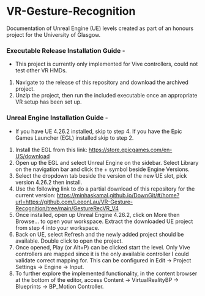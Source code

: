 # VR-Gesture-Recognition

Documentation of Unreal Engine (UE) levels created as part of an honours project for the University of Glasgow.


### Executable Release Installation Guide -
* This project is currently only implemented for Vive controllers, could not test other VR HMDs.

1. Navigate to the release of this repository and download the archived project.
2. Unzip the project, then run the included executable once an appropriate VR setup has been set up.


### Unreal Engine Installation Guide - 
* If you have UE 4.26.2 installed, skip to step 4. If you have the Epic Games Launcher (EGL) installed skip to step 2.

1. Install the EGL from this link: https://store.epicgames.com/en-US/download
2. Open up the EGL and select Unreal Engine on the sidebar. Select Library on the navigation bar and click the + symbol beside Engine Versions.
3. Select the dropdown tab beside the version of the new UE slot, pick version 4.26.2 then install.
4. Use the following link to do a partial download of this repository for the current version: https://minhaskamal.github.io/DownGit/#/home?url=https://github.com/LeeonLau/VR-Gesture-Recognition/tree/main/GestureRecVR_V4
5. Once installed, open up Unreal Engine 4.26.2, click on More then Browse... to open your workspace. Extract the downloaded UE project from step 4 into your workspace.
6. Back on UE, select Refresh and the newly added project should be available. Double click to open the project.
7. Once opened, Play (or Alt+P) can be clicked start the level. Only Vive controllers are mapped since it is the only available controller I could validate correct mapping for. This can be configured in Edit -> Project Settings -> Engine -> Input.
8. To further explore the implemented functionality, in the content browser at the bottom of the editor, access Content -> VirtualRealityBP -> Blueprints -> BP_Motion Controller.
